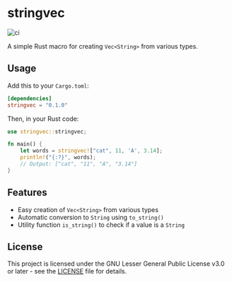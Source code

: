 # stringvec

![ci](https://github.com/bednie/stringvec/actions/workflows/ci.yml/badge.svg?event=push)

A simple Rust macro for creating `Vec<String>` from various types.

## Usage

Add this to your `Cargo.toml`:

```toml
[dependencies]
stringvec = "0.1.0"
```

Then, in your Rust code:

```rust
use stringvec::stringvec;

fn main() {
    let words = stringvec!["cat", 11, 'A', 3.14];
    println!("{:?}", words);
    // Output: ["cat", "11", "A", "3.14"]
}
```

## Features

- Easy creation of `Vec<String>` from various types
- Automatic conversion to `String` using `to_string()`
- Utility function `is_string()` to check if a value is a `String`

## License

This project is licensed under the GNU Lesser General Public License v3.0 or later - see the [LICENSE](LICENSE) file for details.